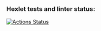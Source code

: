 ### Hexlet tests and linter status:
[![Actions Status](https://github.com/isour/layout-designer-project-lvl2/workflows/hexlet-check/badge.svg)](https://github.com/isour/layout-designer-project-lvl2/actions)